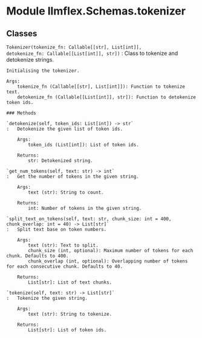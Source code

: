 Module llmflex.Schemas.tokenizer
================================

Classes
-------

`Tokenizer(tokenize_fn: Callable[[str], List[int]], detokenize_fn: Callable[[List[int]], str])`
:   Class to tokenize and detokenize strings.
        
    
    Initialising the tokenizer.
    
    Args:
        tokenize_fn (Callable[[str], List[int]]): Function to tokenize text.
        detokenize_fn (Callable[[List[int]], str]): Function to detokenize token ids.

    ### Methods

    `detokenize(self, token_ids: List[int]) ‑> str`
    :   Detokenize the given list of token ids.
        
        Args:
            token_ids (List[int]): List of token ids.
        
        Returns:
            str: Detokenized string.

    `get_num_tokens(self, text: str) ‑> int`
    :   Get the number of tokens in the given string.
        
        Args:
            text (str): String to count.
        
        Returns:
            int: Number of tokens in the given string.

    `split_text_on_tokens(self, text: str, chunk_size: int = 400, chunk_overlap: int = 40) ‑> List[str]`
    :   Split text base on token numbers.
        
        Args:
            text (str): Text to split.
            chunk_size (int, optional): Maximum number of tokens for each chunk. Defaults to 400.
            chunk_overlap (int, optional): Overlapping number of tokens for each consecutive chunk. Defaults to 40.
        
        Returns:
            List[str]: List of text chunks.

    `tokenize(self, text: str) ‑> List[str]`
    :   Tokenize the given string.
        
        Args:
            text (str): String to tokenize.
        
        Returns:
            List[str]: List of token ids.